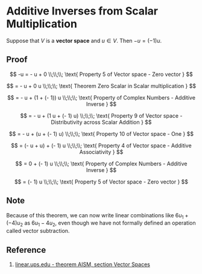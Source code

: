 # Additive Inverses from Scalar Multiplication

Suppose that $V$ is a **vector space** and $u \in V$. Then $- u = (- 1) u$.

## Proof

$$
-u = - u + 0
\\;\\;\\;
\text{ Property 5 of Vector space - Zero vector }
$$

$$
= - u + 0 u
\\;\\;\\;
\text{ Theorem Zero Scalar in Scalar multiplication }
$$

$$
= - u + (1 + (- 1)) u
\\;\\;\\;
\text{ Property of Complex Numbers - Additive Inverse }
$$

$$
= - u + (1 u + (- 1) u)
\\;\\;\\;
\text{ Property 9 of Vector space - Distributivity across Scalar Addition }
$$

$$
= - u + (u + (- 1) u)
\\;\\;\\;
\text{ Property 10 of Vector space - One }
$$

$$
= (- u + u) + (- 1) u
\\;\\;\\;
\text{ Property 4 of Vector space - Additive Associativity }
$$

$$
= 0 + (- 1) u
\\;\\;\\;
\text{ Property of Complex Numbers - Additive Inverse }
$$

$$
= (- 1) u
\\;\\;\\;
\text{ Property 5 of Vector space - Zero vector }
$$

## Note

Because of this theorem, we can now write linear combinations like $6 u_1 + (- 4) u_2$ as $6 u_1 - 4 u_2$, even though we have not formally defined an operation called vector subtraction.

## Reference

1. [linear.ups.edu - theorem AISM, section Vector Spaces](http://linear.ups.edu/html/section-VS.html)
